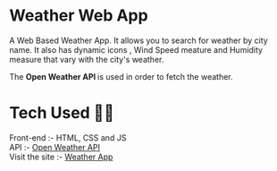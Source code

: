 # Weather Web App

A Web Based Weather App. It allows you to search for weather by city name. It also has dynamic icons , Wind Speed meature and Humidity measure that vary with the city's weather.

The <b> Open Weather API </b> is used in order to fetch the weather.

# Tech Used 👨‍💻

Front-end :- HTML, CSS and JS <br> 
API :-  [Open Weather API](https://openweathermap.org/current) </br>
Visit the site :- [Weather App](https://rghvgrv.github.io/Weather-App/)
